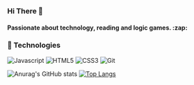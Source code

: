 ### Hi There :wave:

<h4> Passionate about technology, reading and logic games. :zap: </h4>

### :wrench: Technologies

![Javascript](https://img.shields.io/badge/javascript-%2320232a.svg?style=for-the-badge&logo=javascript&logoColor=%23F7DF1E)
![HTML5](https://img.shields.io/badge/HTML5-%2320232a.svg?style=for-the-badge&logo=HTML5&logoColor=%23E34F26)
![CSS3](https://img.shields.io/badge/CSS3-%2320232a.svg?style=for-the-badge&logo=CSS3&logoColor=blue)
![Git](https://img.shields.io/badge/git-%2320232a.svg?style=for-the-badge&logo=git&logoColor=%23E34F26)

<section display="flex">

![Anurag's GitHub stats](https://github-readme-stats.vercel.app/api?username=vsBrendo&show_icons=true&theme=cobalt)
[![Top Langs](https://github-readme-stats.vercel.app/api/top-langs/?username=vsBrendo&layout=compact)](https://github.com/vsBrendo/github-readme-stats)


</section>


